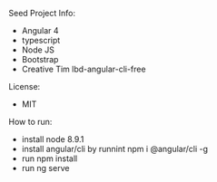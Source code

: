 Seed Project
Info: 
- Angular 4
- typescript
- Node JS
- Bootstrap
- Creative Tim lbd-angular-cli-free


License:
- MIT


How to run:
- install node 8.9.1
- install angular/cli by runnint npm i @angular/cli -g
- run npm install
- run ng serve
